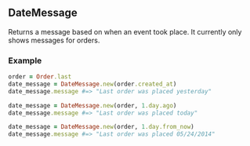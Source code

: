 ## DateMessage

Returns a message based on when an event took place. It currently only shows
messages for orders.

### Example

```ruby
order = Order.last
date_message = DateMessage.new(order.created_at)
date_message.message #=> "Last order was placed yesterday"

date_message = DateMessage.new(order, 1.day.ago)
date_message.message #=> "Last order was placed today"

date_message = DateMessage.new(order, 1.day.from_now)
date_message.message #=> "Last order was placed 05/24/2014"
```

